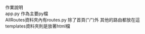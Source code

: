 作業說明<br>
app.py 作為主要py檔<br>
AllRoutes資料夾內有routes.py 除了首頁("/")外 其他的路由都放在這<br>
templates資料夾則是放著html檔<br>
